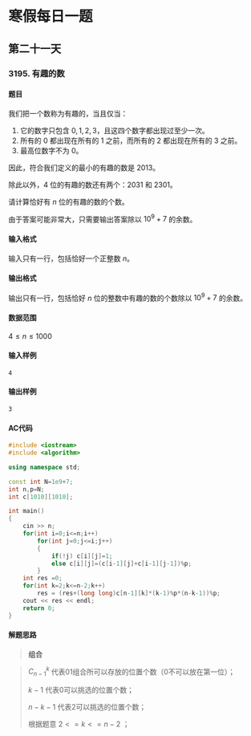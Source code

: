 # 寒假每日一题

## 第二十一天

### 3195. 有趣的数

#### 题目

我们把一个数称为有趣的，当且仅当：

1. 它的数字只包含 $0,1,2,3$，且这四个数字都出现过至少一次。
2. 所有的 $0$ 都出现在所有的 $1$ 之前，而所有的 $2$ 都出现在所有的 $3$ 之前。
3. 最高位数字不为 $0$。

因此，符合我们定义的最小的有趣的数是 $2013$。

除此以外，$4$ 位的有趣的数还有两个：$2031$ 和 $2301$。

请计算恰好有 $n$ 位的有趣的数的个数。

由于答案可能非常大，只需要输出答案除以 $10^9+7$ 的余数。

#### 输入格式

输入只有一行，包括恰好一个正整数 $n$。

#### 输出格式

输出只有一行，包括恰好 $n$ 位的整数中有趣的数的个数除以 $10^9+7$ 的余数。

#### 数据范围

$4≤n≤1000$

#### 输入样例

```
4
```

#### 输出样例

```
3
```

#### AC代码

```c++
#include <iostream>
#include <algorithm>

using namespace std;

const int N=1e9+7;
int n,p=N;
int c[1010][1010];

int main()
{
    cin >> n;
    for(int i=0;i<=n;i++)
        for(int j=0;j<=i;j++)
        {
            if(!j) c[i][j]=1;
            else c[i][j]=(c[i-1][j]+c[i-1][j-1])%p;
        }
    int res =0;
    for(int k=2;k<=n-2;k++)
        res = (res+(long long)c[n-1][k]*(k-1)%p*(n-k-1))%p;
    cout << res << endl;
    return 0;
}
```

#### 解题思路

> **组合**

>$C_{n-1}^{k}$ 代表01组合所可以存放的位置个数（0不可以放在第一位）；
>
>$k-1$ 代表0可以挑选的位置个数；
>
>$n-k-1$ 代表2可以挑选的位置个数；
>
>根据题意 $2<=k<=n-2$  ；

